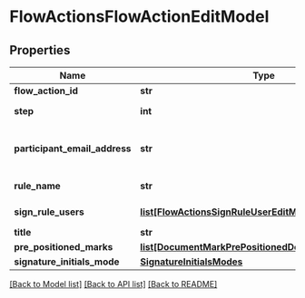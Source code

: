 # FlowActionsFlowActionEditModel

## Properties
Name | Type | Description | Notes
------------ | ------------- | ------------- | -------------
**flow_action_id** | **str** | The Id of the flow action being modified. | [optional] 
**step** | **int** | The new step of the action.  This must be greater or equal to the current pending step. | [optional] 
**participant_email_address** | **str** | The new email address of the action&#x27;s participant (if the type is Lacuna.Signer.Api.FlowActionType.Signer or Lacuna.Signer.Api.FlowActionType.Approver). | [optional] 
**rule_name** | **str** | The new rule name (if the type is Lacuna.Signer.Api.FlowActionType.SignRule). | [optional] 
**sign_rule_users** | [**list[FlowActionsSignRuleUserEditModel]**](FlowActionsSignRuleUserEditModel.md) | The rule users to be edited (if the type is Lacuna.Signer.Api.FlowActionType.SignRule). | [optional] 
**title** | **str** |  | [optional] 
**pre_positioned_marks** | [**list[DocumentMarkPrePositionedDocumentMarkModel]**](DocumentMarkPrePositionedDocumentMarkModel.md) |  | [optional] 
**signature_initials_mode** | [**SignatureInitialsModes**](SignatureInitialsModes.md) |  | [optional] 

[[Back to Model list]](../README.md#documentation-for-models) [[Back to API list]](../README.md#documentation-for-api-endpoints) [[Back to README]](../README.md)

